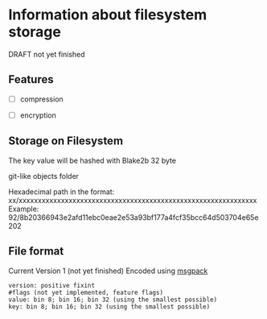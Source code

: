 
# Information about filesystem storage

DRAFT not yet finished

## Features

- [ ] compression
- [ ] encryption


## Storage on Filesystem

The key value will be hashed with Blake2b 32 byte

git-like objects folder 

Hexadecimal path in the format:
	xx/xxxxxxxxxxxxxxxxxxxxxxxxxxxxxxxxxxxxxxxxxxxxxxxxxxxxxxxxxxxxxx
	Example:
	92/8b20366943e2afd11ebc0eae2e53a93bf177a4fcf35bcc64d503704e65e202

## File format 

Current Version 1 (not yet finished)
Encoded using [msgpack](http://msgpack.org/)

```
version: positive fixint
#flags (not yet implemented, feature flags)
value: bin 8; bin 16; bin 32 (using the smallest possible)
key: bin 8; bin 16; bin 32 (using the smallest possible)
```
